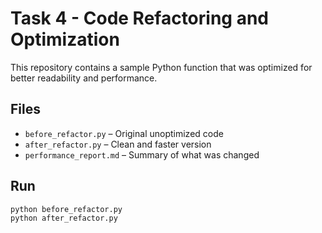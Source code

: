 # Task 4 - Code Refactoring and Optimization

This repository contains a sample Python function that was optimized for better readability and performance.

## Files

- `before_refactor.py` – Original unoptimized code
- `after_refactor.py` – Clean and faster version
- `performance_report.md` – Summary of what was changed

## Run

```bash
python before_refactor.py
python after_refactor.py
